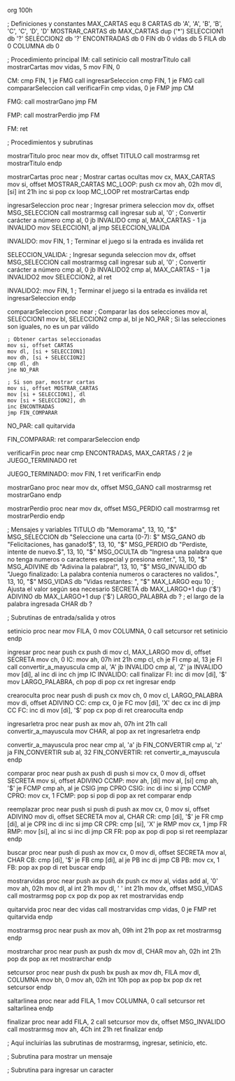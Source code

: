 org 100h

; Definiciones y constantes
MAX_CARTAS equ 8
CARTAS db 'A', 'A', 'B', 'B', 'C', 'C', 'D', 'D'
MOSTRAR_CARTAS db MAX_CARTAS dup ('*')
SELECCION1 db '?'
SELECCION2 db '?'
ENCONTRADAS db 0
FIN db 0
vidas db 5
FILA db 0
COLUMNA db 0


; Procedimiento principal
IM: call setinicio
    call mostrarTitulo
    call mostrarCartas
    mov vidas, 5
    mov FIN, 0

CM: cmp FIN, 1
    je FMG
    call ingresarSeleccion
    cmp FIN, 1
    je FMG
    call compararSeleccion
    call verificarFin
    cmp vidas, 0
    je FMP
    jmp CM

FMG: call mostrarGano
     jmp FM

FMP: call mostrarPerdio
     jmp FM

FM: ret

; Procedimientos y subrutinas

mostrarTitulo proc near
    mov dx, offset TITULO
    call mostrarmsg
    ret
mostrarTitulo endp

mostrarCartas proc near
    ; Mostrar cartas ocultas
    mov cx, MAX_CARTAS
    mov si, offset MOSTRAR_CARTAS
MC_LOOP: push cx
         mov ah, 02h
         mov dl, [si]
         int 21h
         inc si
         pop cx
         loop MC_LOOP
    ret
mostrarCartas endp

ingresarSeleccion proc near
    ; Ingresar primera seleccion
    mov dx, offset MSG_SELECCION
    call mostrarmsg
    call ingresar
    sub al, '0'          ; Convertir carácter a número
    cmp al, 0
    jb INVALIDO
    cmp al, MAX_CARTAS - 1
    ja INVALIDO
    mov SELECCION1, al
    jmp SELECCION_VALIDA

INVALIDO:
    mov FIN, 1           ; Terminar el juego si la entrada es inválida
    ret

SELECCION_VALIDA:
    ; Ingresar segunda seleccion
    mov dx, offset MSG_SELECCION
    call mostrarmsg
    call ingresar
    sub al, '0'          ; Convertir carácter a número
    cmp al, 0
    jb INVALIDO2
    cmp al, MAX_CARTAS - 1
    ja INVALIDO2
    mov SELECCION2, al
    ret

INVALIDO2:
    mov FIN, 1           ; Terminar el juego si la entrada es inválida
    ret
ingresarSeleccion endp

compararSeleccion proc near
    ; Comparar las dos selecciones
    mov al, SELECCION1
    mov bl, SELECCION2
    cmp al, bl
    je NO_PAR          ; Si las selecciones son iguales, no es un par válido

    ; Obtener cartas seleccionadas
    mov si, offset CARTAS
    mov dl, [si + SELECCION1]
    mov dh, [si + SELECCION2]
    cmp dl, dh
    jne NO_PAR

    ; Si son par, mostrar cartas
    mov si, offset MOSTRAR_CARTAS
    mov [si + SELECCION1], dl
    mov [si + SELECCION2], dh
    inc ENCONTRADAS
    jmp FIN_COMPARAR

NO_PAR: call quitarvida

FIN_COMPARAR: ret
compararSeleccion endp

verificarFin proc near
    cmp ENCONTRADAS, MAX_CARTAS / 2
    je JUEGO_TERMINADO
    ret

JUEGO_TERMINADO: mov FIN, 1
                 ret
verificarFin endp

mostrarGano proc near
    mov dx, offset MSG_GANO
    call mostrarmsg
    ret
mostrarGano endp

mostrarPerdio proc near
    mov dx, offset MSG_PERDIO
    call mostrarmsg
    ret
mostrarPerdio endp

; Mensajes y variables
TITULO db "Memorama", 13, 10, "$"
MSG_SELECCION db "Seleccione una carta (0-7): $"
MSG_GANO db "Felicitaciones, has ganado!$", 13, 10, "$"
MSG_PERDIO db "Perdiste, intente de nuevo.$", 13, 10, "$"
MSG_OCULTA db "Ingresa una palabra que no tenga numeros o caracteres especial y presiona enter.", 13, 10, "$"
MSG_ADIVINE db "Adivina la palabra!", 13, 10, "$"
MSG_INVALIDO db "Juego finalizado: La palabra contenia numeros o caracteres no validos.", 13, 10, "$"
MSG_VIDAS db "Vidas restantes: ", "$"
MAX_LARGO equ 10 ; Ajusta el valor según sea necesario
SECRETA db MAX_LARGO+1 dup ('$')
ADIVINO db MAX_LARGO+1 dup ('$')
LARGO_PALABRA db ? ; el largo de la palabra ingresada
CHAR db ?

; Subrutinas de entrada/salida y otros

setinicio proc near
    mov FILA, 0
    mov COLUMNA, 0
    call setcursor
    ret
setinicio endp

ingresar proc near
    push cx
    push di
    mov cl, MAX_LARGO
    mov di, offset SECRETA
    mov ch, 0
IC: mov ah, 07h
    int 21h
    cmp cl, ch
    je FI
    cmp al, 13
    je FI
    call convertir_a_mayuscula
    cmp al, 'A'
    jb INVALIDO
    cmp al, 'Z'
    ja INVALIDO
    mov [di], al
    inc di
    inc ch
    jmp IC
INVALIDO:
    call finalizar
FI: inc di
    mov [di], '$'
    mov LARGO_PALABRA, ch
    pop di
    pop cx
    ret
ingresar endp

crearoculta proc near
    push di
    push cx
    mov ch, 0
    mov cl, LARGO_PALABRA
    mov di, offset ADIVINO
CC: cmp cx, 0
    je FC
    mov [di], 'X'
    dec cx
    inc di
    jmp CC
FC: inc di
    mov [di], '$'
    pop cx
    pop di
    ret
crearoculta endp

ingresarletra proc near
    push ax
    mov ah, 07h
    int 21h
    call convertir_a_mayuscula
    mov CHAR, al
    pop ax
    ret
ingresarletra endp

convertir_a_mayuscula proc near
    cmp al, 'a'
    jb FIN_CONVERTIR
    cmp al, 'z'
    ja FIN_CONVERTIR
    sub al, 32
FIN_CONVERTIR:
    ret
convertir_a_mayuscula endp

comparar proc near
    push ax
    push di
    push si
    mov cx, 0
    mov di, offset SECRETA
    mov si, offset ADIVINO
CCMP: mov ah, [di]
      mov al, [si]
      cmp ah, '$'
      je FCMP
      cmp ah, al
      je CSIG
      jmp CPRO
CSIG: inc di
      inc si
      jmp CCMP
CPRO: mov cx, 1
FCMP: pop si
      pop di
      pop ax
      ret
comparar endp

reemplazar proc near
    push si
    push di
    push ax
    mov cx, 0
    mov si, offset ADIVINO
    mov di, offset SECRETA
    mov al, CHAR
CR: cmp [di], '$'
    je FR
    cmp [di], al
    je CPR
    inc di
    inc si
    jmp CR
CPR: cmp [si], 'X'
    je RMP
    mov cx, 1
    jmp FR
RMP: mov [si], al
    inc si
    inc di
    jmp CR
FR: pop ax
    pop di
    pop si
    ret
reemplazar endp

buscar proc near
    push di
    push ax
    mov cx, 0
    mov di, offset SECRETA
    mov al, CHAR
CB: cmp [di], '$'
    je FB
    cmp [di], al
    je PB
    inc di
    jmp CB
PB: mov cx, 1
FB: pop ax
    pop di
    ret
buscar endp 

mostrarvidas proc near
    push ax
    push dx
    push cx
    mov al, vidas
    add al, '0'
    mov ah, 02h
    mov dl, al
    int 21h
    mov dl, ' '
    int 21h
    mov dx, offset MSG_VIDAS
    call mostrarmsg
    pop cx
    pop dx
    pop ax
    ret
mostrarvidas endp

quitarvida proc near
    dec vidas
    call mostrarvidas
    cmp vidas, 0
    je FMP
    ret
quitarvida endp

mostrarmsg proc near
    push ax
    mov ah, 09h
    int 21h
    pop ax
    ret
mostrarmsg endp

mostrarchar proc near
    push ax
    push dx
    mov dl, CHAR
    mov ah, 02h
    int 21h
    pop dx
    pop ax
    ret
mostrarchar endp

setcursor proc near
    push dx
    push bx
    push ax
    mov dh, FILA
    mov dl, COLUMNA
    mov bh, 0
    mov ah, 02h
    int 10h
    pop ax
    pop bx
    pop dx
    ret
setcursor endp

saltarlinea proc near
    add FILA, 1
    mov COLUMNA, 0
    call setcursor
    ret
saltarlinea endp

finalizar proc near
    add FILA, 2
    call setcursor
    mov dx, offset MSG_INVALIDO
    call mostrarmsg
    mov ah, 4Ch
    int 21h
    ret
finalizar endp

; Aquí incluirías las subrutinas de mostrarmsg, ingresar, setinicio, etc.

; Subrutina para mostrar un mensaje

; Subrutina para ingresar un caracter
